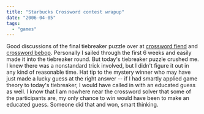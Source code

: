 ```yaml
---
title: "Starbucks Crossword contest wrapup"
date: "2006-04-05"
tags: 
  - "games"
---
```


Good discussions of the final tiebreaker puzzle over at [crossword fiend](http://crosswordfiend.blogspot.com/2006/04/well-so-much-for-that.html) and [crossword bebop](http://crosswordbebop.blogspot.com/). Personally I sailed through the first 6 weeks and easily made it into the tiebreaker round. But today's tiebreaker puzzle crushed me. I knew there was a nonstandard trick involved, but I didn't figure it out in any kind of reasonable time. Hat tip to the mystery winner who may have just made a lucky guess at the right answer -- if I had smartly applied game theory to today's tiebreaker, I would have called in with an educated guess as well. I know that I am nowhere near the crossword solver that some of the participants are, my only chance to win would have been to make an educated guess. Someone did that and won, smart thinking.
